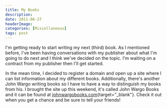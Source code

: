```yaml
---
title: My Books
description: 
date: 2011-06-27
headerImage: 
categories: [Miscellaneous]
tags: post
---
```


I'm getting ready to start writing my next (third) book. As I mentioned before, I've been having conversations with my publisher about what I'm going to do next and I think we've decided on the topic. I'm waiting on a contract from my publisher then I'll get started.

In the mean time, I decided to register a domain and open up a site where I can list information about my different books. Additionally, there's another John Wargo writing books so I have to have a way to distinguish my books from his. I brought the site up this weekend, it's called John Wargo Books and it can be found at [johnwargobooks.com](https://johnwargobooks.com){target="_blank"}. Check it out when you get a chance and be sure to tell your friends! 